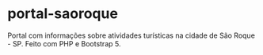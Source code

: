 # portal-saoroque
Portal com informações sobre atividades turísticas na cidade de São Roque - SP. Feito com PHP e Bootstrap 5.
